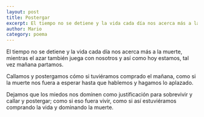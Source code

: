 ```yaml
---
layout: post
title: Postergar
excerpt: El tiempo no se detiene y la vida cada día nos acerca más a la muerte, mientras el azar también juega con nosotros y así como hoy estamos, tal vez mañana partamos. 
author: Mario
category: poema
---
```


El tiempo no se detiene y la vida cada día nos acerca más a la muerte, mientras el azar también juega con nosotros y así como hoy estamos, tal vez mañana partamos. 

Callamos y postergamos cómo si tuviéramos comprado el mañana, como si la muerte nos fuera a esperar hasta que hablemos y hagamos lo aplazado.

Dejamos que los miedos nos dominen como justificación para sobrevivir y callar y postergar; como si eso fuera vivir, como si así estuviéramos comprando la vida y dominando la muerte.
